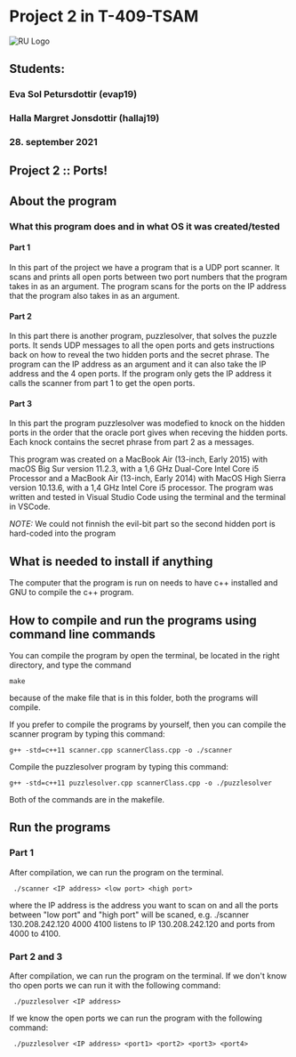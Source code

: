 # Project 2 in T-409-TSAM 

![RU Logo](https://www.ru.is/media/HR_logo_midjad_hires.jpg)

## Students:
### Eva Sol Petursdottir (evap19) 

### Halla Margret Jonsdottir (hallaj19)

### 28. september 2021

## Project 2 :: Ports!

## About the program

### What this program does and in what OS it was created/tested

#### Part 1

In this part of the project we have a program that is a UDP port scanner. It scans and prints all open ports between two port numbers that the program takes in as an argument. The program scans for the ports on the IP address that the program also takes in as an argument. 

#### Part 2

In this part there is another program, puzzlesolver, that solves the puzzle ports. It sends UDP messages to all the open ports and gets instructions back on how to reveal the two hidden ports and the secret phrase. The program can the IP address as an argument and it can also take the IP address and the 4 open ports. If the program only gets the IP address it calls the scanner from part 1 to get the open ports.

#### Part 3

In this part the program puzzlesolver was modefied to knock on the hidden ports in the order that the oracle port gives when receving the hidden ports. Each knock contains the secret phrase from part 2 as a messages.

This program was created on a MacBook Air (13-inch, Early 2015) with macOS Big Sur version 11.2.3, with a 1,6 GHz Dual-Core Intel Core i5 Processor and a MacBook Air (13-inch, Early 2014) with MacOS High Sierra version 10.13.6, with a 1,4 GHz Intel Core i5 processor. The program was written and tested in Visual Studio Code using the terminal and the terminal in VSCode.

*NOTE:* We could not finnish the evil-bit part so the second hidden port is hard-coded into the program

## What is needed to install if anything
The computer that the program is run on needs to have c++ installed and GNU to compile the c++ program.

## How to compile and run the programs using command line commands
You can compile the program by open the terminal, be located in the right directory, and type the command

```
make
```
because of the make file that is in this folder, both the programs will compile.

If you prefer to compile the programs by yourself, then you can compile the scanner program by typing this command:

```
g++ -std=c++11 scanner.cpp scannerClass.cpp -o ./scanner
```
Compile the puzzlesolver program by typing this command:
```
g++ -std=c++11 puzzlesolver.cpp scannerClass.cpp -o ./puzzlesolver
```
Both of the commands are in the makefile.
## Run the programs

### Part 1
After compilation, we can run the program on the terminal. 
```
 ./scanner <IP address> <low port> <high port>
```
where the IP address is the address you want to scan on and all the ports between "low port" and "high port" will be scaned, e.g. ./scanner 130.208.242.120 4000 4100 listens to IP 130.208.242.120 and ports from 4000 to 4100.

### Part 2 and 3
After compilation, we can run the program on the terminal. If we don't know tho open ports we can run it with the following command:
```
 ./puzzlesolver <IP address>
```
If we know the open ports we can run the program with the following command:

```
 ./puzzlesolver <IP address> <port1> <port2> <port3> <port4>
```


